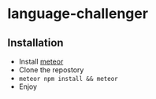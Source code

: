 # language-challenger

## Installation

* Install [meteor](https://www.meteor.com/)
* Clone the repostory
* `meteor npm install && meteor`
* Enjoy
